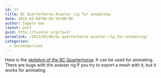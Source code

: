 ```yaml
---
id: 17
title: BC Quarterhorse Avastar rig for animating
date: 2013-03-04T06:05:55+00:00
author: Tapple Gao
layout: post
guid: http://tavatar.org/?p=17
permalink: /2013/03/04/bc-quarterhorse-avastar-rig-for-animating/
categories:
  - Uncategorized
---
```

Here is the [skeleton of the BC Quarterhorse](http://dl.dropbox.com/u/62250497/avastar%20quarterhorse%20rig%202.blend). It can be used for animating. There are bugs with the avastar rig if you try to export a mesh with it, but it works for animating.

&nbsp;

&nbsp;